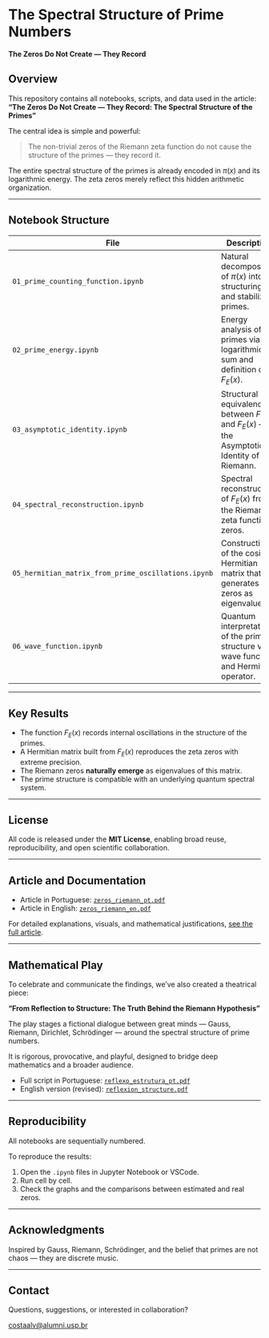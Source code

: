 # The Spectral Structure of Prime Numbers
**The Zeros Do Not Create — They Record**

## Overview

This repository contains all notebooks, scripts, and data used in the article:
**“The Zeros Do Not Create — They Record: The Spectral Structure of the Primes”**

The central idea is simple and powerful:
> The non-trivial zeros of the Riemann zeta function do not cause the structure of the primes — they record it.

The entire spectral structure of the primes is already encoded in $\pi(x)$ and its logarithmic energy.
The zeta zeros merely reflect this hidden arithmetic organization.

---

## Notebook Structure

| File                                   | Description |
|----------------------------------------|-------------|
| `01_prime_counting_function.ipynb`     | Natural decomposition of $\pi(x)$ into structuring and stabilizing primes. |
| `02_prime_energy.ipynb`                | Energy analysis of the primes via logarithmic sum and definition of $F_E(x)$. |
| `03_asymptotic_identity.ipynb`         | Structural equivalence between $F(x)$ and $F_E(x)$ – the Asymptotic Identity of Riemann. |
| `04_spectral_reconstruction.ipynb`     | Spectral reconstruction of $F_E(x)$ from the Riemann zeta function zeros. |
| `05_hermitian_matrix_from_prime_oscillations.ipynb` | Construction of the cosine Hermitian matrix that generates the zeros as eigenvalues. |
| `06_wave_function.ipynb`               | Quantum interpretation of the prime structure via wave function and Hermitian operator. |

---

## Key Results

- The function $F_E(x)$ records internal oscillations in the structure of the primes.
- A Hermitian matrix built from $F_E(x)$ reproduces the zeta zeros with extreme precision.
- The Riemann zeros **naturally emerge** as eigenvalues of this matrix.
- The prime structure is compatible with an underlying quantum spectral system.

---

## License

All code is released under the **MIT License**, enabling broad reuse, reproducibility, and open scientific collaboration.

---

## Article and Documentation

- Article in Portuguese: [`zeros_riemann_pt.pdf`](./zeros_riemann_pt.pdf)
- Article in English: [`zeros_riemann_en.pdf`](./zeros_riemann_en.pdf)

For detailed explanations, visuals, and mathematical justifications, [see the full article](zenodo_link).

---

## Mathematical Play

To celebrate and communicate the findings, we’ve also created a theatrical piece:

**“From Reflection to Structure: The Truth Behind the Riemann Hypothesis”**

The play stages a fictional dialogue between great minds — Gauss, Riemann, Dirichlet, Schrödinger — around the spectral structure of prime numbers.

It is rigorous, provocative, and playful, designed to bridge deep mathematics and a broader audience.

- Full script in Portuguese: [`reflexo_estrutura_pt.pdf`](./reflexo_estrutura.pdf)
- English version (revised): [`reflexion_structure.pdf`](./reflexion_structure.pdf)

---

## Reproducibility

All notebooks are sequentially numbered.

To reproduce the results:

1. Open the `.ipynb` files in Jupyter Notebook or VSCode.
2. Run cell by cell.
3. Check the graphs and the comparisons between estimated and real zeros.

---

## Acknowledgments

Inspired by Gauss, Riemann, Schrödinger, and the belief that primes are not chaos — they are discrete music.

---

## Contact

Questions, suggestions, or interested in collaboration?

costaalv@alumni.usp.br
